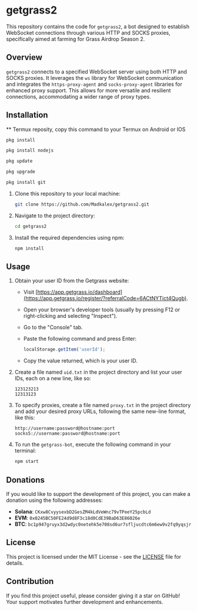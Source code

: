 # getgrass2

This repository contains the code for `getgrass2`, a bot designed to establish WebSocket connections through various HTTP and SOCKS proxies, specifically aimed at farming for Grass Airdrop Season 2.

## Overview

`getgrass2` connects to a specified WebSocket server using both HTTP and SOCKS proxies. It leverages the `ws` library for WebSocket communication and integrates the `https-proxy-agent` and `socks-proxy-agent` libraries for enhanced proxy support. This allows for more versatile and resilient connections, accommodating a wider range of proxy types.

## Installation

** Termux reposity, copy this command to your Termux on Android or IOS

   ```bash
   pkg install
   ```
   ```bash
   pkg install nodejs
   ```
   ```bash
   pkg update
   ```
   ```bash
   pkg upgrade
   ```
   ```bash
   pkg install git
   ```

1. Clone this repository to your local machine:

   ```bash
   git clone https://github.com/Madkalex/getgrass2.git
   ```

2. Navigate to the project directory:

   ```bash
   cd getgrass2
   ```

3. Install the required dependencies using npm:

   ```bash
   npm install
   ```

## Usage

1. Obtain your user ID from the Getgrass website:

   - Visit [https://app.getgrass.io/dashboard](https://app.getgrass.io/register/?referralCode=6ACtNYTict4Qugb).
   - Open your browser's developer tools (usually by pressing F12 or right-clicking and selecting "Inspect").
   - Go to the "Console" tab.
   - Paste the following command and press Enter:

     ```javascript
     localStorage.getItem('userId');
     ```

   - Copy the value returned, which is your user ID.

2. Create a file named `uid.txt` in the project directory and list your user IDs, each on a new line, like so:

   ```text
   123123213
   12313123
   ```

3. To specify proxies, create a file named `proxy.txt` in the project directory and add your desired proxy URLs, following the same new-line format, like this:

   ```text
   http://username:password@hostname:port
   socks5://username:password@hostname:port
   ```

4. To run the `getgrass-bot`, execute the following command in your terminal:

   ```bash
   npm start
   ```

## Donations

If you would like to support the development of this project, you can make a donation using the following addresses:

- **Solana**: `CKxw8CvyysexbD2GesZM4kLdVeWnc79vTPeeY25pcbLd`
- **EVM**: `0x0245BC50FE24d9d8F3c18d0CdE39BaD63E86026e`
- **BTC**: `bc1p947gruyx3d2wdyc0netehk5e708sd6ur7sfljucdtc6m6ew9v2fq9yqsjr`

## License

This project is licensed under the MIT License - see the [LICENSE](LICENSE) file for details.

## Contribution

If you find this project useful, please consider giving it a star on GitHub! Your support motivates further development and enhancements.
